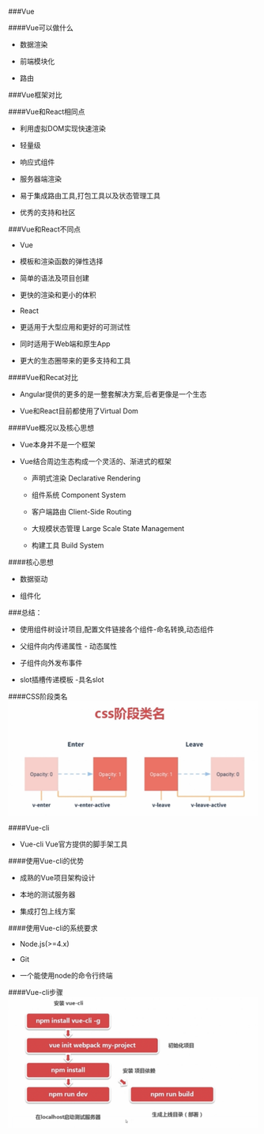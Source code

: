 ###Vue

####Vue可以做什么

* 数据渲染

* 前端模块化

* 路由




###Vue框架对比

####Vue和React相同点

* 利用虚拟DOM实现快速渲染

* 轻量级

* 响应式组件

* 服务器端渲染

* 易于集成路由工具,打包工具以及状态管理工具

* 优秀的支持和社区

###Vue和React不同点



* Vue

 * 模板和渲染函数的弹性选择

 * 简单的语法及项目创建

 * 更快的渲染和更小的体积


* React

 * 更适用于大型应用和更好的可测试性

 * 同时适用于Web端和原生App

 * 更大的生态圈带来的更多支持和工具




####Vue和Recat对比

* Angular提供的更多的是一整套解决方案,后者更像是一个生态

* Vue和React目前都使用了Virtual Dom




####Vue概况以及核心思想

* Vue本身并不是一个框架

* Vue结合周边生态构成一个灵活的、渐进式的框架
    
   * 声明式渲染 Declarative Rendering
   
   * 组件系统  Component System
   
   * 客户端路由 Client-Side Routing
   
   * 大规模状态管理 Large Scale State Management
   
   * 构建工具 Build System
   
####核心思想
  
 * 数据驱动
  
 * 组件化
  
  
 ###总结：
 
  * 使用组件树设计项目,配置文件链接各个组件-命名转换,动态组件
  
  * 父组件向内传递属性 - 动态属性
  
  * 子组件向外发布事件
  
  * slot插槽传递模板 -具名slot
  
####CSS阶段类名
![](/assets/QQ截图20180108160341.png)




####Vue-cli

* Vue-cli Vue官方提供的脚手架工具

####使用Vue-cli的优势

 * 成熟的Vue项目架构设计
 
 * 本地的测试服务器
 
 * 集成打包上线方案

####使用Vue-cli的系统要求

 * Node.js(>=4.x)
 
 * Git
 
 * 一个能使用node的命令行终端
 
####Vue-cli步骤
![](/assets/QQ截图20180108170716.png)

  
